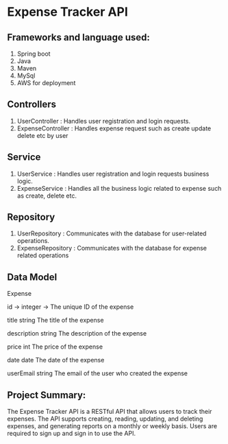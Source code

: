 # Expense Tracker API

## Frameworks and language used:
1. Spring boot
2. Java
3. Maven
4. MySql
5. AWS for deployment

## Controllers
1. UserController : Handles user registration and login requests.
2. ExpenseController : Handles expense request such as create update delete etc by user

## Service
1. UserService : Handles user registration and login requests business logic.
2. ExpenseService : Handles all the business logic related to expense such as create, delete etc.

## Repository
1. UserRepository : Communicates with the database for user-related operations.
2. ExpenseRepository : Communicates with the database for expense related operations

## Data Model
Expense

id ->    integer	   ->  The unique ID of the expense

title	          string	      The title of the expense

description    	string	      The description of the expense

price	          int	        The price of the expense

date	          date	        The date of the expense

userEmail     	string	      The email of the user who created the expense


## Project Summary:
The Expense Tracker API is a RESTful API that allows users to track their expenses. The API supports creating, reading, updating, and deleting expenses, and generating reports on a monthly or weekly basis. Users are required to sign up and sign in to use the API.
